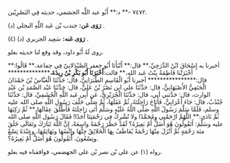 ٧٤٧٢ -** د:** أَبُو عبد اللَّه الجشمي، حديثه فِي البَصْرِيّين.

**رَوَى عَن:** جندب بْن عَبد اللَّهِ البجلي (د) .

**رَوَى عَنه:** سَعِيد الجريري (د) (٤) .

روى لَهُ أَبُو داود، وقد وقع لنا حديثه بعلو.

أخبرنا به إِسْحَاقَ ابْنُ الدَّرَجِيِّ،** قال:** أَنْبَأَنَا أَبُو جعفر الصَّيْدَلانِيّ فِي جماعة،** قَالُوا:** أَخْبَرَتْنا فَاطِمَةُ بِنْتُ عَبد الله،** قالت:**أَخْبَرَنَا أَبُو بَكْرِ بْنُ رِيذَةَ،**************** قال:**************** أخبرنا أَبُو الْقَاسِمِ الطَّبَرَانِيُّ، قال: حَدَّثَنَا الْعَبَّاسُ بْنُ حَمْدَانَ الْحَنَفِيُّ الأَصْبَهَانِيُّ، قال: حَدَّثَنَا علي ابن نَصْرُ بْنُ عَلِيٍّ، قال: حَدَّثَنَا عَبْد الصَّمَدِ بْن عَبْدِ الوارث، قال: حَدَّثني أبي، قال: حَدَّثَنَا الْجُرَيْرِيُّ، عَن أَبِي عَبد اللَّهِ الْجُشَمِيِّ، قال: حَدَّثَنَا جُنْدُبٌ، قال: جَاءَ أَعْرَابِيٌّ، فَأَنَاخَ رَاحِلَتَهُ، ثُمَّ عَقَلَهَا، ثُمَّ صَلَّى خَلْفَ رَسُولِ اللَّهِ صلى الله عليه وسلم، فَلَمَّا سَلَّمَ رَسُولُ اللَّهِ صَلَّى اللَّهُ عَلَيْهِ وسَلَّمَ أَتَى رَاحِلَتَهُ فَأَطْلَقَ عِقَالَهَا،** ثُمَّ رَكِبَهَا ثُمَّ نَادَى:** اللَّهُمَّ ارْحَمْنِي ومُحَمَّدًا ولا تُشْرِكْ فِي رَحْمَتِنَا أَحَدًا! فَقَالَ رَسُول اللَّهِ صلى الله عليه وسَلَّمَ: أَتَقُولُونَ هُوَ أَضَلُّ أَمْ بَعِيرُهُ؟ لَقَدْ حَظَرَ رَحْمَةً واسِعَةً، إِنَّ اللَّهَ تَبَارَكَ وتَعَالَى خَلَقَ مئة رَحْمَةٍ ثُمَّ أَنْزَلَ مِنْهَا رَحْمَةً يُعَاطَفُ بِهَا الْخَلائِقُ جِنُّهَا وإِنْسُهَا وبَهَائِمُهَا، وعِنْدَهُ تِسْعٌ وتِسْعُونَ، أَتَقُولُونَ هُوَ أَضَلُّ أَمْ بَعِيرُهُ؟.

رواه (١) عن علي بْن نصر بْن علي الجهضمي، فوافقناه فيه بعلو.